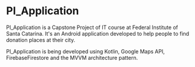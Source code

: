 # PI_Application

PI_Application is a Capstone Project of IT course at Federal Institute of Santa Catarina. It's an Android application developed to help people to find donation places at their city.

PI_Application is being developed using Kotlin, Google Maps API, FirebaseFirestore and the MVVM architecture pattern.
